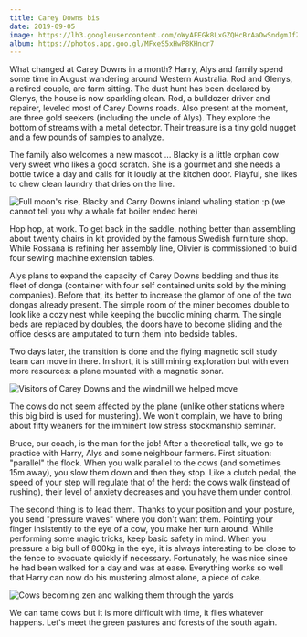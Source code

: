 ```yaml
---
title: Carey Downs bis
date: 2019-09-05
image: https://lh3.googleusercontent.com/oWyAFEGk8LxGZQHcBrAaOwSndgmJfZ7gpJ8eHrJk_rMjvb2kJ1vHj60sMPeq6KlCyuULNE2M1L_9TVg6998ZmqLNIJBldT4J7ugcaaRI4THP54LNPChlLGVsB_Pea9wzfqt18zAOakA
album: https://photos.app.goo.gl/MFxeS5xHwP8KHncr7
---
```


What changed at Carey Downs in a month? Harry, Alys and family spend some time in August wandering around Western Australia. Rod and Glenys, a retired couple, are farm sitting. The dust hunt has been declared by Glenys, the house is now sparkling clean. Rod, a bulldozer driver and repairer, leveled most of Carey Downs roads. Also present at the moment, are three gold seekers (including the uncle of Alys). They explore the bottom of streams with a metal detector. Their treasure is a tiny gold nugget and a few pounds of samples to analyze.

The family also welcomes a new mascot ... Blacky is a little orphan cow very sweet who likes a good scratch. She is a gourmet and she needs a bottle twice a day and calls for it loudly at the kitchen door. Playful, she likes to chew clean laundry that dries on the line.

![Full moon's rise, Blacky and Carry Downs inland whaling station :p (we cannot tell you why a whale fat boiler ended here)](https://lh3.googleusercontent.com/x8oQ7N63H8OLhAEpQXm11NXHSpIbAf0510VSc51-3xHb2i-CmyuXjxjEYyNFv6nsB-Q4cLRjsqVyQaCZalpp5_REsoeAz6Tk4DdPWYnXgV2DYbihlgofsEn-VZzDBhCXmLZVeRS429U)

Hop hop, at work. To get back in the saddle, nothing better than assembling about twenty chairs in kit provided by the famous Swedish furniture shop. While Rossana is refining her assembly line, Olivier is commissioned to build four sewing machine extension tables.

Alys plans to expand the capacity of Carey Downs bedding and thus its fleet of donga (container with four self contained units sold by the mining companies). Before that, its better to increase the glamor of one of the two dongas already present. The simple room of the miner becomes double to look like a cozy nest while keeping the bucolic mining charm. The single beds are replaced by doubles, the doors have to become sliding and the office desks are amputated to turn them into bedside tables.

Two days later, the transition is done and the flying magnetic soil study team can move in there. In short, it is still mining exploration but with even more resources: a plane mounted with a magnetic sonar.

![Visitors of Carey Downs and the windmill we helped move](https://lh3.googleusercontent.com/HRmBLsKkxL3ArTOio1WkUAnKkJljOyCvceZ1Q1IljdJjUAYePZnSnzcOdshdWzuPTLMM6QfYyBNoU9YVA5OrlT8_NHffb__7xbV8azVBmhgSYehLrD_crhMj4NIusKfOADe5_xzIbP0)

The cows do not seem affected by the plane (unlike other stations where this big bird is used for mustering). We won't complain, we have to bring about fifty weaners for the imminent low stress stockmanship seminar.

Bruce, our coach, is the man for the job! After a theoretical talk, we go to practice with Harry, Alys and some neighbour farmers. First situation: "parallel" the flock. When you walk parallel to the cows (and sometimes 15m away), you slow them down and then they stop. Like a clutch pedal, the speed of your step will regulate that of the herd: the cows walk (instead of rushing), their level of anxiety decreases and you have them under control.

The second thing is to lead them. Thanks to your position and your posture, you send "pressure waves" where you don't want them. Pointing your finger insistently to the eye of a cow, you make her turn around. While performing some magic tricks, 
keep basic safety in mind. When you pressure a big bull of 800kg in the eye, it is always interesting to be close to the fence to evacuate quickly if necessary. Fortunately, he was nice since he had been walked for a day and was at ease. Everything works so well that Harry can now do his mustering almost alone, a piece of cake.

![Cows becoming zen and walking them through the yards](https://lh3.googleusercontent.com/rumfhpUHFVZczMd4u2ouAuxaedkAVZkatkwL0Z9x38Loi5dpk6IEOYl8z0SYVUjJNUvHr6kD6gIzSH64WDOlBrQSGNjJStGnwg4N8BGAfRzWbsrxaB0gCnS9w16aDRw16shM4WpqEws)

We can tame cows but it is more difficult with time, it flies whatever happens. Let's meet the green pastures and forests of the south again.
